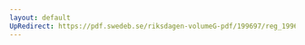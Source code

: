 ```yaml
---
layout: default
UpRedirect: https://pdf.swedeb.se/riksdagen-volumeG-pdf/199697/reg_199697/reg_199697_0364.pdf
---
```

